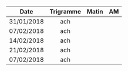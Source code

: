|Date | Trigramme | Matin  | AM  |
|-----|:---------:|:------:|:---:|
| 31/01/2018 | ach |       |     |
| 07/02/2018 | ach |       |     |
| 14/02/2018 | ach |       |     |
| 21/02/2018 | ach |       |     |
| 07/02/2018 | ach |       |     |
